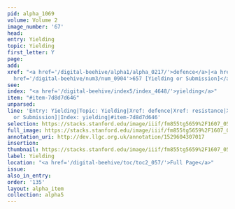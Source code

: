 ```yaml
---
pid: alpha_1069
volume: Volume 2
image_number: '67'
head: 
entry: Yielding
topic: Yielding
first_letter: Y
page: 
add: 
xref: "<a href='/digital-beehive/alpha1/alpha_0217/'>defence</a>|<a href='/digital-beehive/alpha4/alpha_0796/'>resistance</a>|<a
  href='/digital-beehive/num3/num_0904'>657 [Yielding or Submission]</a>"
see: 
index: "<a href='/digital-beehive/index5/index_4648/'>yielding</a>"
item: "#item-7d8d7d646"
unparsed: 
line: 'Entry: Yielding|Topic: Yielding|Xref: defence|Xref: resistance|Xref: 657 [Yielding
  or Submission]|Index: yielding|#item-7d8d7d646'
selection: https://stacks.stanford.edu/image/iiif/fm855tg5659%2F1607_0534/346,3613,2978,366/full/0/default.jpg
full_image: https://stacks.stanford.edu/image/iiif/fm855tg5659%2F1607_0534/full/full/0/default.jpg
annotation_uri: http://dev.llgc.org.uk/annotation/1529604307017
insertion: 
thumbnail: https://stacks.stanford.edu/image/iiif/fm855tg5659%2F1607_0534/346,3613,600,180/250,/0/default.jpg
label: Yielding
location: "<a href='/digital-beehive/toc/toc2_057/'>Full Page</a>"
issue: 
also_in_entry: 
order: '135'
layout: alpha_item
collection: alpha5
---
```

